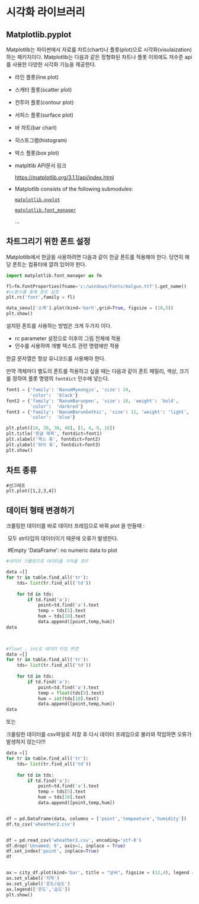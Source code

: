 # 시각화 라이브러리

## Matplotlib.pyplot

Matplotlib는 파이썬에서 자료를 차트(chart)나 플롯(plot)으로 시각화(visulaization)하는 패키지이다. Matplotlib는 다음과 같은 정형화된 차트나 플롯 이외에도 저수준 api를 사용한 다양한 시각화 기능을 제공한다.

- 라인 플롯(line plot)

- 스캐터 플롯(scatter plot)

- 컨투어 플롯(contour plot)

- 서피스 플롯(surface plot)

- 바 차트(bar chart)

- 히스토그램(histogram)

- 박스 플롯(box plot)

  

- matpltlib API문서 링크

  https://matplotlib.org/3.1.1/api/index.html

- Matplotlib consists of the following submodules:

  [`matplotlib.pyplot`](https://matplotlib.org/3.1.1/api/pyplot_summary.html)

  [`matplotlib.font_manager`](https://matplotlib.org/3.1.1/api/font_manager_api.html)

  ...



## 차트그리기 위한 폰트 설정

Matplotlib에서 한글을 사용하려면 다음과 같이 한글 폰트를 적용해야 한다. 당연히 해당 폰트는 컴퓨터에 깔려 있어야 한다. 

```python
import matplotlib.font_manager as fm

fl=fm.FontProperties(fname='c:/windows/Fonts/malgun.ttf').get_name()
#rc함수를 통해 폰트 설정
plt.rc('font',family = fl)

data_seoul['소계'].plot(kind='barh',grid=True, figsize = (10,5))
plt.show()
```



설치된 폰트를 사용하는 방법은 크게 두가지 이다.

- rc parameter 설정으로 이후의 그림 전체에 적용
- 인수를 사용하여 개별 텍스트 관련 명령에만 적용

한글 문자열은 항상 유니코드를 사용해야 한다.



만약 객체마다 별도의 폰트를 적용하고 싶을 때는 다음과 같이 폰트 패밀리, 색상, 크기를 정하여 플롯 명령의 `fontdict` 인수에 넣는다.

```python
font1 = {'family': 'NanumMyeongjo', 'size': 24, 
         'color':  'black'}
font2 = {'family': 'NanumBarunpen', 'size': 18, 'weight': 'bold',
         'color':  'darkred'}
font3 = {'family': 'NanumBarunGothic', 'size': 12, 'weight': 'light',
         'color':  'blue'}

plt.plot([10, 20, 30, 40], [1, 4, 9, 16])
plt.title('한글 제목', fontdict=font1)
plt.xlabel('엑스 축', fontdict=font2)
plt.ylabel('와이 축', fontdict=font3)
plt.show()
```

[](https://datascienceschool.net/view-notebook/d0b1637803754bb083b5722c9f2209d0/)



## 차트 종류

```
#선그래프 
plt.plot([1,2,3,4])

```



## 데이터 형태 변경하기 

크롤링한 데이터를 바로 데이터 프레임으로 바꿔 plot 을 만들때 :

​	모두 str타입의 데이터이기 때문에 오류가 발생한다. 

​	#Empty 'DataFrame': no numeric data to plot 

```python
#데이터 크롤링으로 데이터를 가져올 경우 

data =[]
for tr in table.find_all('tr'):
    tds= list(tr.find_all('td'))
    
    for td in tds:
        if td.find('a'):
            point=td.find('a').text
            temp = tds[5].text
            hum = tds[10].text
            data.append([point,temp,hum])          
data

 

#float , int로 데이터 타입 변경
data =[]
for tr in table.find_all('tr'):
    tds= list(tr.find_all('td'))
    
    for td in tds:
        if td.find('a'):
            point=td.find('a').text
            temp = float(tds[5].text)
            hum = int(tds[10].text)
            data.append([point,temp,hum])         
data
```

또는

크롤링한 데이터를 csv파일로 저장 후 다시 데이터 프레임으로 불러와 작업하면 오류가 발생하지 않는다!!!

```python
data =[]
for tr in table.find_all('tr'):
    tds= list(tr.find_all('td'))
    
    for td in tds:
        if td.find('a'):
            point=td.find('a').text
            temp = tds[5].text
            hum = tds[10].text
            data.append([point,temp,hum])


df = pd.DataFrame(data, columns = ['point','tempeature','humidity'])
df.to_csv('wheather2.csv')


df = pd.read_csv('wheather2.csv', encoding='utf-8')
df.drop('Unnamed: 0', axis=1, inplace = True)
df.set_index('point', inplace=True)
df


ax = city_df.plot(kind='bar', title = "날씨", figsize = (12,4), legend =True, fontsize =12)
ax.set_xlabel('지역')
ax.set_ylabel('온도/습도')
ax.legend(['온도','습도'])
plt.show()
```